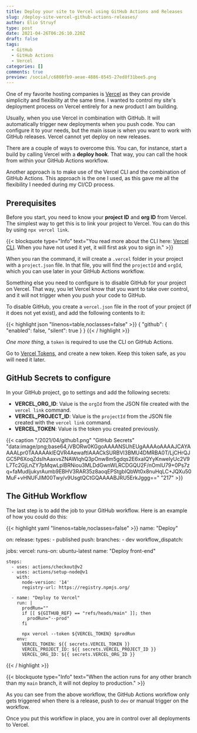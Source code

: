 ```yaml
---
title: Deploy your site to Vercel using GitHub Actions and Releases
slug: /deploy-site-vercel-github-actions-releases/
author: Elio Struyf
type: post
date: 2021-04-26T06:26:10.220Z
draft: false
tags:
  - GitHub
  - GitHub Actions
  - Vercel
categories: []
comments: true
preview: /social/c6808fb9-aeae-4886-8545-27ed8f31bee5.png
---
```


One of my favorite hosting companies is [Vercel](https://vercel.com/) as they can provide simplicity and flexibility at the same time. I wanted to control my site's deployment process on Vercel entirely for a new product I am building.

Usually, when you use Vercel in combination with GitHub. It will automatically trigger new deployments when you push code. You can configure it to your needs, but the main issue is when you want to work with GitHub releases. Vercel cannot yet deploy on new releases. 

There are a couple of ways to overcome this. You can, for instance, start a build by calling Vercel with a **deploy hook**. That way, you can call the hook from within your GitHub Actions workflow.

Another approach is to make use of the Vercel CLI and the combination of GitHub Actions. This approach is the one I used, as this gave me all the flexibility I needed during my CI/CD process.

## Prerequisites

Before you start, you need to know your **project ID** and **org ID** from Vercel. The simplest way to get this is to link your project to Vercel. You can do this by using `npx vercel link`.

{{< blockquote type="Info" text="You read more about the CLI here: [Vercel CLI](https://vercel.com/docs/cli). When you have not used it yet, it will first ask you to sign in." >}}

When you ran the command, it will create a `.vercel` folder in your project with a `project.json` file. In that file, you will find the `projectId` and `orgId`, which you can use later in your GitHub Actions workflow.

Something else you need to configure is to disable GitHub for your project on Vercel. That way, you let Vercel know that you want to take over control, and it will not trigger when you push your code to GitHub. 

To disable GitHub, you create a `vercel.json` file in the root of your project (if it does not yet exist), and add the following contents to it:

{{< highlight json "linenos=table,noclasses=false" >}}
{
  "github": {
    "enabled": false,
    "silent": true
  }
}
{{< / highlight >}}

*One more thing*, a `token` is required to use the CLI on GitHub Actions. 

Go to [Vercel Tokens](https://vercel.com/account/tokens), and create a new token. Keep this token safe, as you will need it later.

## GitHub Secrets to configure

In your GitHub project, go to settings and add the following secrets:

- **VERCEL_ORG_ID**: Value is the `orgId` from the JSON file created with the `vercel link` command.
- **VERCEL_PROJECT_ID**: Value is the `projectId` from the JSON file created with the `vercel link` command.
- **VERCEL_TOKEN**: Value is the token you created previously.

{{< caption "/2021/04/github1.png" "GitHub Secrets"  "data:image/png;base64,iVBORw0KGgoAAAANSUhEUgAAAAoAAAAJCAYAAAALpr0TAAAAAklEQVR4AewaftIAAACkSURBVI3BMU4DMRBA0T/LjCHrQJGC5P6XoqZdsIhAaxvsZNAWlqhQ3pOnw8m5gdqs2E6xaIQYyKnweIyUc2V9L7Tc2GjLnZY7pMqwLplBRNiou3MLDdGwnWLRCDGQU2F/nOmlU79+0Ps7zq+faMudljukyrAumb9EBHV3RAR35z8aoqEPStgbIQbWt0x8nuHqLC+JQXu50MuF+vHNUFJlM00Twy/v9UsgtQCtGQAAAABJRU5ErkJggg==" "217" >}}

## The GitHub Workflow

The last step is to add the job to your GitHub workflow. Here is an example of how you could do this:

{{< highlight yaml "linenos=table,noclasses=false" >}}
name: "Deploy"

on:
  release:
    types:
      - published
  push:
    branches:
      - dev
  workflow_dispatch:

jobs:
  vercel: 
    runs-on: ubuntu-latest
    name: "Deploy front-end"
    
    steps:
      - uses: actions/checkout@v2
      - uses: actions/setup-node@v1
        with:
          node-version: '14'
          registry-url: https://registry.npmjs.org/

      - name: "Deploy to Vercel"
        run: |
          prodRun=""
          if [[ ${GITHUB_REF} == "refs/heads/main" ]]; then
            prodRun="--prod"
          fi

          npx vercel --token ${VERCEL_TOKEN} $prodRun
        env:
          VERCEL_TOKEN: ${{ secrets.VERCEL_TOKEN }}
          VERCEL_PROJECT_ID: ${{ secrets.VERCEL_PROJECT_ID }}
          VERCEL_ORG_ID: ${{ secrets.VERCEL_ORG_ID }}
{{< / highlight >}}

{{< blockquote type="Info" text="When the action runs for any other branch than my `main` branch, it will not deploy to production." >}}

As you can see from the above workflow, the GitHub Actions workflow only gets triggered when there is a release, push to `dev` or manual trigger on the workflow.

Once you put this workflow in place, you are in control over all deployments to Vercel. 